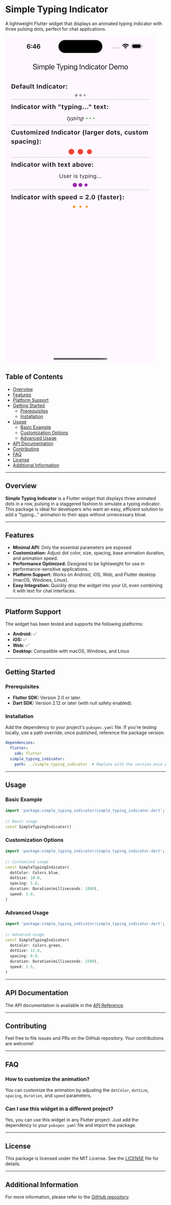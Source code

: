 # Simple Typing Indicator

A lightweight Flutter widget that displays an animated typing indicator with three pulsing dots, perfect for chat applications.

![Simple Typing Indicator Demo](assets/screenshot.png)

## Table of Contents

- [Overview](#overview)
- [Features](#features)
- [Platform Support](#platform-support)
- [Getting Started](#getting-started)
  - [Prerequisites](#prerequisites)
  - [Installation](#installation)
- [Usage](#usage)
  - [Basic Example](#basic-example)
  - [Customization Options](#customization-options)
  - [Advanced Usage](#advanced-usage)
- [API Documentation](#api-documentation)
- [Contributing](#contributing)
- [FAQ](#faq)
- [License](#license)
- [Additional Information](#additional-information)

---

## Overview

**Simple Typing Indicator** is a Flutter widget that displays three animated dots in a row, pulsing in a staggered fashion to simulate a typing indicator. This package is ideal for developers who want an easy, efficient solution to add a "typing..." animation to their apps without unnecessary bloat.

---


## Features

- **Minimal API:** Only the essential parameters are exposed.
- **Customization:** Adjust dot color, size, spacing, base animation duration, and animation speed.
- **Performance Optimized:** Designed to be lightweight for use in performance-sensitive applications.
- **Platform Support:** Works on Android, iOS, Web, and Flutter desktop (macOS, Windows, Linux).
- **Easy Integration:** Quickly drop the widget into your UI, even combining it with text for chat interfaces.

---

## Platform Support

The widget has been tested and supports the following platforms:

- **Android:** ✅
- **iOS:** ✅
- **Web:** ✅
- **Desktop:** Compatible with macOS, Windows, and Linux

---

## Getting Started

### Prerequisites

- **Flutter SDK:** Version 2.0 or later.
- **Dart SDK:** Version 2.12 or later (with null safety enabled).

### Installation

Add the dependency to your project's `pubspec.yaml` file. If you're testing locally, use a path override; once published, reference the package version.

```yaml
dependencies:
  flutter:
    sdk: flutter
  simple_typing_indicator:
    path: ../simple_typing_indicator  # Replace with the version once published, e.g., ^1.0.0
```

---

## Usage

### Basic Example

```dart
import 'package:simple_typing_indicator/simple_typing_indicator.dart';

// Basic usage
const SimpleTypingIndicator()
```

### Customization Options

```dart
import 'package:simple_typing_indicator/simple_typing_indicator.dart';

// Customized usage
const SimpleTypingIndicator(
  dotColor: Colors.blue,
  dotSize: 10.0,
  spacing: 5.0,
  duration: Duration(milliseconds: 1000),
  speed: 1.0,
)
```

### Advanced Usage

```dart
import 'package:simple_typing_indicator/simple_typing_indicator.dart';

// Advanced usage
const SimpleTypingIndicator(
  dotColor: Colors.green,
  dotSize: 12.0,
  spacing: 8.0,
  duration: Duration(milliseconds: 1500),
  speed: 1.5,
)
```

---

## API Documentation

The API documentation is available in the [API Reference](https://pub.dev/documentation/simple_typing_indicator/latest/simple_typing_indicator/SimpleTypingIndicator-class.html).

---

## Contributing

Feel free to file issues and PRs on the GitHub repository. Your contributions are welcome!

---

## FAQ

### How to customize the animation?

You can customize the animation by adjusting the `dotColor`, `dotSize`, `spacing`, `duration`, and `speed` parameters.

### Can I use this widget in a different project?

Yes, you can use this widget in any Flutter project. Just add the dependency to your `pubspec.yaml` file and import the package.

---

## License

This package is licensed under the MIT License. See the [LICENSE](LICENSE) file for details.

---

## Additional Information

For more information, please refer to the [GitHub repository](https://github.com/suhashollakc/simple_typing_indicator).